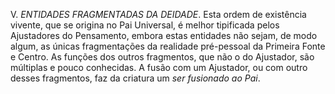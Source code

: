 ﻿V.<I> ENTIDADES FRAGMENTADAS DA DEIDADE</I>. Esta ordem de existência vivente, que se origina no Pai Universal, é melhor tipificada pelos Ajustadores do Pensamento, embora estas entidades não sejam, de modo algum, as únicas fragmentações da realidade pré-pessoal da Primeira Fonte e Centro. As funções dos outros fragmentos, que não o do Ajustador, são múltiplas e pouco conhecidas. A fusão com um Ajustador, ou com outro desses fragmentos, faz da criatura um <I>ser fusionado ao Pai</I>.
